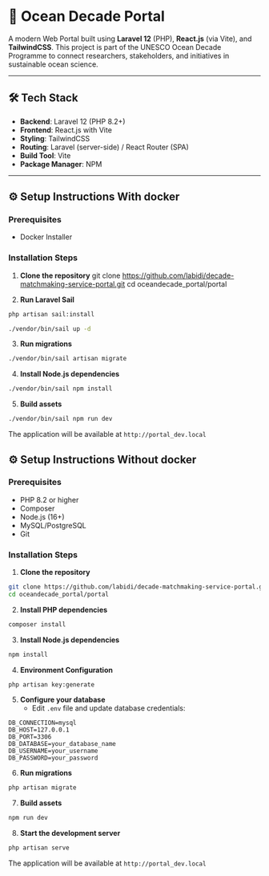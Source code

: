 # 🌊 Ocean Decade Portal

A modern Web Portal built using **Laravel 12** (PHP), **React.js** (via Vite), and **TailwindCSS**. This project is part of the UNESCO Ocean Decade Programme to connect researchers, stakeholders, and initiatives in sustainable ocean science.

---

## 🛠 Tech Stack

- **Backend**: Laravel 12 (PHP 8.2+)
- **Frontend**: React.js with Vite
- **Styling**: TailwindCSS
- **Routing**: Laravel (server-side) / React Router (SPA)
- **Build Tool**: Vite
- **Package Manager**: NPM

---
## ⚙️ Setup Instructions With docker

### Prerequisites

- Docker Installer

### Installation Steps

1. **Clone the repository**
git clone https://github.com/labidi/decade-matchmaking-service-portal.git
cd oceandecade_portal/portal

2. **Run Laravel Sail**

```bash
php artisan sail:install
```

```bash
./vendor/bin/sail up -d
```
3. **Run migrations**
```bash
./vendor/bin/sail artisan migrate
```

4. **Install Node.js dependencies**
```bash
./vendor/bin/sail npm install
```

5. **Build assets**
```bash
./vendor/bin/sail npm run dev
```

The application will be available at `http://portal_dev.local`
## ⚙️ Setup Instructions Without docker

### Prerequisites

- PHP 8.2 or higher
- Composer
- Node.js (16+)
- MySQL/PostgreSQL
- Git

### Installation Steps

1. **Clone the repository**
```bash
git clone https://github.com/labidi/decade-matchmaking-service-portal.git
cd oceandecade_portal/portal
```

2. **Install PHP dependencies**
```bash
composer install
```

3. **Install Node.js dependencies**
```bash
npm install
```

4. **Environment Configuration**
```bash
php artisan key:generate
```

5. **Configure your database**
   - Edit `.env` file and update database credentials:
```env
DB_CONNECTION=mysql
DB_HOST=127.0.0.1
DB_PORT=3306
DB_DATABASE=your_database_name
DB_USERNAME=your_username
DB_PASSWORD=your_password
```

6. **Run migrations**
```bash
php artisan migrate
```

7. **Build assets**
```bash
npm run dev
```

8. **Start the development server**
```bash
php artisan serve
```

The application will be available at `http://portal_dev.local`
